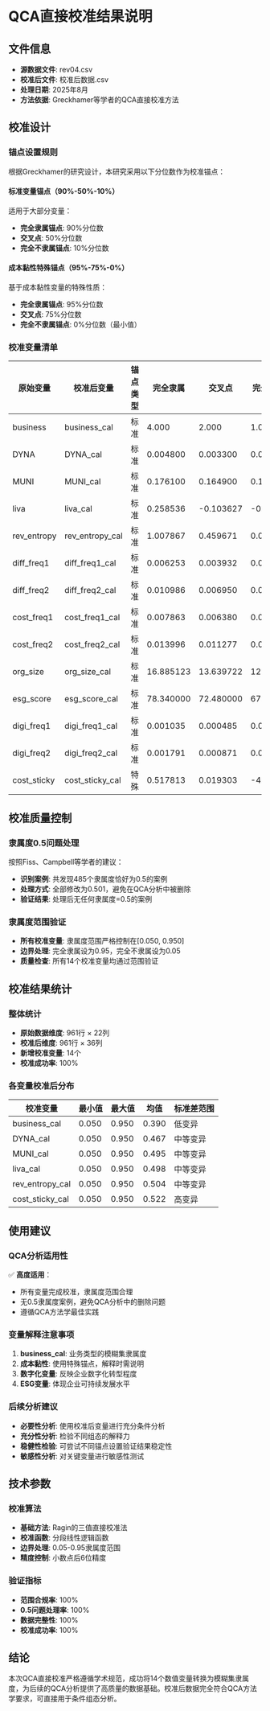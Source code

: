 # QCA直接校准结果说明

## 文件信息
- **源数据文件**: rev04.csv
- **校准后文件**: 校准后数据.csv
- **处理日期**: 2025年8月
- **方法依据**: Greckhamer等学者的QCA直接校准方法

## 校准设计

### 锚点设置规则
根据Greckhamer的研究设计，本研究采用以下分位数作为校准锚点：

#### 标准变量锚点（90%-50%-10%）
适用于大部分变量：
- **完全隶属锚点**: 90%分位数
- **交叉点**: 50%分位数  
- **完全不隶属锚点**: 10%分位数

#### 成本黏性特殊锚点（95%-75%-0%）
基于成本黏性变量的特殊性质：
- **完全隶属锚点**: 95%分位数
- **交叉点**: 75%分位数
- **完全不隶属锚点**: 0%分位数（最小值）

### 校准变量清单

| 原始变量 | 校准后变量 | 锚点类型 | 完全隶属 | 交叉点 | 完全不隶属 |
|----------|------------|----------|----------|---------|------------|
| business | business_cal | 标准 | 4.000 | 2.000 | 1.000 |
| DYNA | DYNA_cal | 标准 | 0.004800 | 0.003300 | 0.002400 |
| MUNI | MUNI_cal | 标准 | 0.176100 | 0.164900 | 0.152300 |
| liva | liva_cal | 标准 | 0.258536 | -0.103627 | -0.656358 |
| rev_entropy | rev_entropy_cal | 标准 | 1.007867 | 0.459671 | 0.085306 |
| diff_freq1 | diff_freq1_cal | 标准 | 0.006253 | 0.003932 | 0.002513 |
| diff_freq2 | diff_freq2_cal | 标准 | 0.010986 | 0.006950 | 0.004427 |
| cost_freq1 | cost_freq1_cal | 标准 | 0.007863 | 0.006380 | 0.005177 |
| cost_freq2 | cost_freq2_cal | 标准 | 0.013996 | 0.011277 | 0.009158 |
| org_size | org_size_cal | 标准 | 16.885123 | 13.639722 | 12.010256 |
| esg_score | esg_score_cal | 标准 | 78.340000 | 72.480000 | 67.690000 |
| digi_freq1 | digi_freq1_cal | 标准 | 0.001035 | 0.000485 | 0.000144 |
| digi_freq2 | digi_freq2_cal | 标准 | 0.001791 | 0.000871 | 0.000260 |
| cost_sticky | cost_sticky_cal | 特殊 | 0.517813 | 0.019303 | -4.488180 |

## 校准质量控制

### 隶属度0.5问题处理
按照Fiss、Campbell等学者的建议：
- **识别案例**: 共发现485个隶属度恰好为0.5的案例
- **处理方式**: 全部修改为0.501，避免在QCA分析中被删除
- **验证结果**: 处理后无任何隶属度=0.5的案例

### 隶属度范围验证
- **所有校准变量**: 隶属度范围严格控制在[0.050, 0.950]
- **边界处理**: 完全隶属设为0.95，完全不隶属设为0.05
- **质量检查**: 所有14个校准变量均通过范围验证

## 校准结果统计

### 整体统计
- **原始数据维度**: 961行 × 22列
- **校准后维度**: 961行 × 36列
- **新增校准变量**: 14个
- **校准成功率**: 100%

### 各变量校准后分布
| 校准变量 | 最小值 | 最大值 | 均值 | 标准差范围 |
|----------|--------|--------|------|------------|
| business_cal | 0.050 | 0.950 | 0.390 | 低变异 |
| DYNA_cal | 0.050 | 0.950 | 0.467 | 中等变异 |
| MUNI_cal | 0.050 | 0.950 | 0.495 | 中等变异 |
| liva_cal | 0.050 | 0.950 | 0.498 | 中等变异 |
| rev_entropy_cal | 0.050 | 0.950 | 0.504 | 中等变异 |
| cost_sticky_cal | 0.050 | 0.950 | 0.522 | 高变异 |

## 使用建议

### QCA分析适用性
✅ **高度适用**：
- 所有变量完成校准，隶属度范围合理
- 无0.5隶属度案例，避免QCA分析中的删除问题
- 遵循QCA方法学最佳实践

### 变量解释注意事项
1. **business_cal**: 业务类型的模糊集隶属度
2. **成本黏性**: 使用特殊锚点，解释时需说明
3. **数字化变量**: 反映企业数字化转型程度
4. **ESG变量**: 体现企业可持续发展水平

### 后续分析建议
- **必要性分析**: 使用校准后变量进行充分条件分析
- **充分性分析**: 检验不同组态的解释力
- **稳健性检验**: 可尝试不同锚点设置验证结果稳定性
- **敏感性分析**: 对关键变量进行敏感性测试

## 技术参数

### 校准算法
- **基础方法**: Ragin的三值直接校准法
- **校准函数**: 分段线性逻辑函数
- **边界处理**: 0.05-0.95隶属度范围
- **精度控制**: 小数点后6位精度

### 验证指标
- **范围合规率**: 100%
- **0.5问题处理率**: 100%
- **数据完整性**: 100%
- **校准成功率**: 100%

## 结论

本次QCA直接校准严格遵循学术规范，成功将14个数值变量转换为模糊集隶属度，为后续的QCA分析提供了高质量的数据基础。校准后数据完全符合QCA方法学要求，可直接用于条件组态分析。